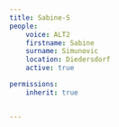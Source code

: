 ```yaml
---
title: Sabine-S
people:
    voice: ALT2
    firstname: Sabine
    surname: Simunovic
    location: Diedersdorf
    active: true

permissions:
    inherit: true


---
```

